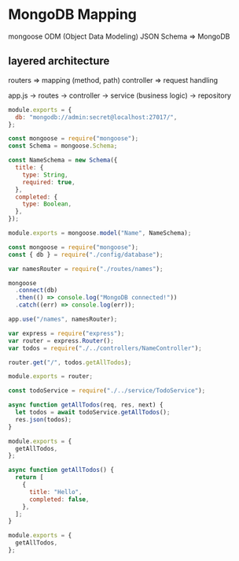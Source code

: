 # MongoDB Mapping

mongoose ODM (Object Data Modeling)
JSON Schema => MongoDB

## layered architecture

routers => mapping (method, path)
controller => request handling

app.js -> routes -> controller -> service (business logic) -> repository

```config/database.js
module.exports = {
  db: "mongodb://admin:secret@localhost:27017/",
};
```

```models/schema.js
const mongoose = require("mongoose");
const Schema = mongoose.Schema;

const NameSchema = new Schema({
  title: {
    type: String,
    required: true,
  },
  completed: {
    type: Boolean,
  },
});

module.exports = mongoose.model("Name", NameSchema);
```

```app.js
const mongoose = require("mongoose");
const { db } = require("./config/database");

var namesRouter = require("./routes/names");

mongoose
  .connect(db)
  .then(() => console.log("MongoDB connected!"))
  .catch((err) => console.log(err));

app.use("/names", namesRouter);
```

```routes/names.js
var express = require("express");
var router = express.Router();
var todos = require("./../controllers/NameController");

router.get("/", todos.getAllTodos);

module.exports = router;
```

```controllers/NameController.js
const todoService = require("./../service/TodoService");

async function getAllTodos(req, res, next) {
  let todos = await todoService.getAllTodos();
  res.json(todos);
}

module.exports = {
  getAllTodos,
};

```

```service/NameService.js
async function getAllTodos() {
  return [
    {
      title: "Hello",
      completed: false,
    },
  ];
}

module.exports = {
  getAllTodos,
};

```
